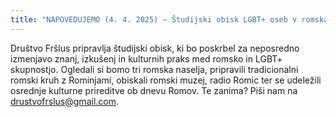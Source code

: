 ```yaml
---
title: "NAPOVEDUJEMO (4. 4. 2025) – Študijski obisk LGBT+ oseb v romska naselja v Prekmurju" permalink: /objava/napovedujemo-4-4-2025--tudijski-obisk-lgbt-oseb-v-romska-naselja-v-prekmurju/ categories: [aktivnosti] layout: post
---
```


Društvo Fršlus pripravlja študijski obisk, ki bo poskrbel za neposredno izmenjavo znanj, izkušenj in kulturnih praks med romsko in LGBT+ skupnostjo. Ogledali si bomo tri romska naselja, pripravili tradicionalni romski kruh z Rominjami, obiskali romski muzej, radio Romic ter se udeležili osrednje kulturne prireditve ob dnevu Romov. Te zanima? Piši nam na drustvofrslus@gmail.com.
